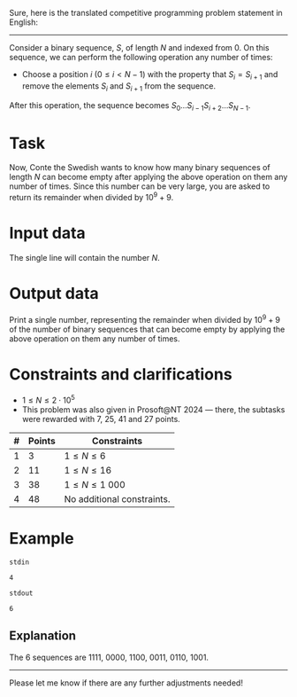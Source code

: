 Sure, here is the translated competitive programming problem statement in English:

---

Consider a binary sequence, $S$, of length $N$ and indexed from $0$. On this sequence, we can perform the following operation any number of times:

* Choose a position $i$ ($0 \leq i < N - 1)$ with the property that $S_{i}=S_{i+1}$ and remove the elements $S_{i}$ and $S_{i+1}$ from the sequence.

After this operation, the sequence becomes $S_{0}\dots S_{i-1}S_{i+2}\dots S_{N-1}$.

# Task

Now, Conte the Swedish wants to know how many binary sequences of length $N$ can become empty after applying the above operation on them any number of times. Since this number can be very large, you are asked to return its remainder when divided by $10^9 + 9$.

# Input data

The single line will contain the number $N$.

# Output data

Print a single number, representing the remainder when divided by $10^9 + 9$ of the number of binary sequences that can become empty by applying the above operation on them any number of times.

# Constraints and clarifications

* $1 \leq N \leq 2 \cdot 10^5$
* This problem was also given in Prosoft@NT 2024 — there, the subtasks were rewarded with $7$, $25$, $41$ and $27$ points.

| # | Points | Constraints | 
| - | ------ | ----------- |
| 1 | 3      | $1 \leq N \leq 6$ |
| 2 | 11     | $1 \leq N \leq 16$ |
| 3 | 38     | $1 \leq N \leq 1\ 000$ |
| 4 | 48     | No additional constraints. | 

# Example

`stdin`
```
4
```

`stdout`
```
6
```

## Explanation

The $6$ sequences are $1111$, $0000$, $1100$, $0011$, $0110$, $1001$.

---

Please let me know if there are any further adjustments needed!